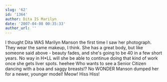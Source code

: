 ```yaml
---
slug: '62'
id: '1364'
author: Dita IS Marilyn
date: '2007-04-08 00:35:33'
author_url: ''
---
```

I thought Dita WAS Marilyn Manson the first time I saw her photograph.  They wear the same makeup, I think.  She has a great body, but like someone said above - beauty fades, and she's going to be 40 in a few short years.  No way in H*LL will she be able to continue doing that kind of work once she gets liver spots. heehee  Who wants to see a Senior Citizen dancing with a boa and saggy breasts!?  No WONDER Manson dumped her for a newer, younger model!  Meow!  Hiss Hiss!
